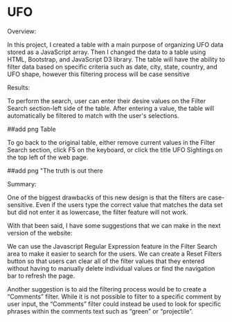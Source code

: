 # UFO

Overview:

In this project, I created a table with a main purpose of organizing UFO data stored as a JavaScript array. Then I changed the data to a table using HTML, Bootstrap, and JavaScript D3 library. The table will have the ability to filter data based on specific criteria such as date, city, state, country, and UFO shape, however this filtering process will be case sensitive

Results:

To perform the search, user can enter their desire values on the Filter Search section-left side of the table. After entering a value, the table will automatically be filtered to match with the user's selections. 

##add png Table

To go back to the original table, either remove current values in the Filter Search section, click F5 on the keyboard, or click the title UFO Sightings on the top left of the web page.

##add png "The truth is out there

Summary:


One of the biggest drawbacks of this new design is that the filters are case-sensitive. Even if the users type the correct value that matches the data set but did not enter it as lowercase, the filter feature will not work.

With that been said, I have some suggestions that we can make in the next version of the website:

We can use the Javascript Regular Expression feature in the Filter Search area to make it easier to search for the users.
We can create a Reset Filters button so that users can clear all of the filter values that they entered without having to manually delete individual values or find the navigation bar to refresh the page.

Another suggestion is to aid the filtering process would be to create a “Comments” filter. While it is not possible to filter to a specific comment by user input, the “Comments” filter could instead be used to look for specific phrases within the comments text such as “green” or “projectile”.
